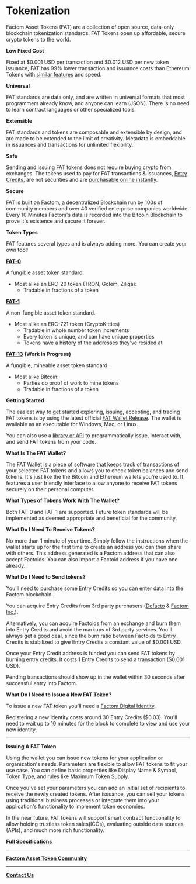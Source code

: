 # Tokenization

Factom Asset Tokens \(FAT\) are a collection of open source, data-only blockchain tokenization standards. FAT Tokens open up affordable, secure crypto tokens to the world.  


**Low Fixed Cost**

Fixed at $0.001 USD per transaction and $0.012 USD per new token issuance, FAT has 99% lower transaction and issuance costs than Ethereum Tokens with [similar features](https://github.com/Factom-Asset-Tokens/FAT/blob/master/FAQ#is-fat-comparable-with-ethereum?) and speed.  


**Universal**

FAT standards are data only, and are written in universal formats that most programmers already know, and anyone can learn \(JSON\). There is no need to learn contract languages or other specialized tools.  


**Extensible**

FAT standards and tokens are composable and extensible by design, and are made to be extended to the limit of creativity. Metadata is embeddable in issuances and transactions for unlimited flexibility.  


**Safe**

Sending and issuing FAT tokens does not require buying crypto from exchanges. The tokens used to pay for FAT transactions & issuances, [Entry Credits](https://www.factom.com/devs/tokens/entry-credits), are not securities and are [purchasable online instantly](https://shop.factom.com/).  


**Secure**

FAT is built on [Factom](https://github.com/Factom-Asset-Tokens/FAT/blob/master), a decentralized Blockchain run by 100s of community members and over 40 verified enterprise companies worldwide. Every 10 Minutes Factom's data is recorded into the Bitcoin Blockchain to prove it's existence and secure it forever.  


**Token Types**

FAT features several types and is always adding more. You can create your own too!:  


[**FAT-0**](https://github.com/Factom-Asset-Tokens/FAT/blob/master/fatips/0.md)

A fungible asset token standard.

* Most alike an ERC-20 token \(TRON, Golem, Ziliqa\):
  * Tradable in fractions of a token

[**FAT-1**](https://github.com/Factom-Asset-Tokens/FAT/blob/master/fatips/1.md)

A non-fungible asset token standard.

* Most alike an ERC-721 token \(CryptoKitties\)
  * Tradable in whole number token increments
  * Every token is unique, and can have unique properties
  * Tokens have a history of the addresses they've resided at

[**FAT-13**](https://github.com/Factom-Asset-Tokens/FAT/blob/master/fatips/13.md) **\(Work In Progress\)**

A fungible, mineable asset token standard.

* Most alike Bitcoin:
  * Parties do proof of work to mine tokens
  * Tradable in fractions of a token

**Getting Started**

The easiest way to get started exploring, issuing, accepting, and trading FAT tokens is by using the latest official [FAT Wallet Release](https://github.com/Factom-Asset-Tokens/wallet/releases). The wallet is available as an executable for Windows, Mac, or Linux.

You can also use a [library or API](https://github.com/Factom-Asset-Tokens/FAT#libraries) to programmatically issue, interact with, and send FAT tokens from your code.  


**What Is The FAT Wallet?**

The FAT Wallet is a piece of software that keeps track of transactions of your selected FAT tokens and allows you to check token balances and send tokens. It's just like the the Bitcoin and Ethereum wallets you're used to. It features a user friendly interface to allow anyone to receive FAT tokens securely on their personal computer.  


**What Types of Tokens Work With The Wallet?**

Both FAT-0 and FAT-1 are supported. Future token standards will be implemented as deemed appropriate and beneficial for the community.  


**What Do I Need To Receive Tokens?**

No more than 1 minute of your time. Simply follow the instructions when the wallet starts up for the first time to create an address you can then share with others. This address generated is a Factom address that can also accept Factoids. You can also import a Factoid address if you have one already.  


**What Do I Need to Send tokens?**

You'll need to purchase some Entry Credits so you can enter data into the Factom blockchain.

You can acquire Entry Credits from 3rd party purchasers \([Defacto](https://ec.de-facto.pro/) & [Factom Inc.](https://shop.factom.com/)\).

Alternatively, you can acquire Factoids from an exchange and burn them into Entry Credits and avoid the markups of 3rd party services. You'll always get a good deal, since the burn ratio between Factoids to Entry Credits is stabilized to give Entry Credits a constant value of $0.001 USD.

Once your Entry Credit address is funded you can send FAT tokens by burning entry credits. It costs 1 Entry Credits to send a transaction \($0.001 USD\).

Pending transactions should show up in the wallet within 30 seconds after successful entry into Factom.  


**What Do I Need to Issue a New FAT Token?**

To issue a new FAT token you'll need a [Factom Digital Identity](https://github.com/FactomProject/FactomDocs/blob/master/Identity.md).

Registering a new identity costs around 30 Entry Credits \($0.03\). You'll need to wait up to 10 minutes for the block to complete to view and use your new identity.  
****

**Issuing A FAT Token**

Using the wallet you can issue new tokens for your application or organization's needs. Parameters are flexible to allow FAT tokens to fit your use case. You can define basic properties like Display Name & Symbol, Token Type, and rules like Maximum Token Supply.

Once you've set your parameters you can add an initial set of recipients to receive the newly created tokens. After issuance, you can sell your tokens using traditional business processes or integrate them into your application's functionality to implement token economies.

In the near future, FAT tokens will support smart contract functionality to allow holding trustless token sales\(ICOs\), evaluating outside data sources \(APIs\), and much more rich functionality.

[**Full Specifications**](https://github.com/Factom-Asset-Tokens)  
****

[**Factom Asset Token Community**](https://discord.gg/8ADPfSc)  
****

[**Contact Us**](https://dbgrow.com/contact.html)  


